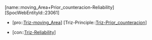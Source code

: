﻿---
type: TrizContradiction
aliases:
- moving_Area+Prior_counteracion-Reliability
license: CC BY-SA 4.0
copyright: https://github.com/SpocWeb
IsDeleted: false
IsReadOnly: false
Confidential: public
tags: 
- Triz/Contradiction
---
[name::moving_Area+Prior_counteracion-Reliability]
[SpocWebEntityId::23061]
+ [pro::[Triz-moving_Area](tech/Triz/Parameter/Triz-moving_Area.md)]
[Triz-Principle::[Triz-Prior_counteracion](tech/Triz/Principle/Triz-Prior_counteracion.md)]
- [con::[Triz-Reliability](tech/Triz/Parameter/Triz-Reliability.md)]

